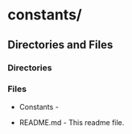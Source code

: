 # constants/

## Directories and Files

### Directories

### Files

- Constants -

- README.md - This readme file.
